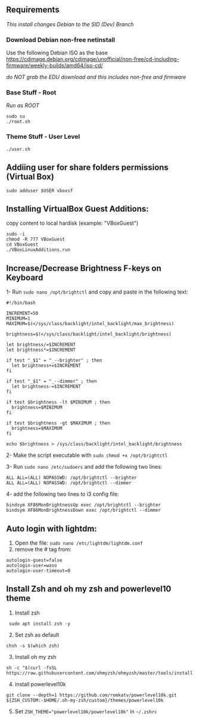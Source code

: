 ## Requirements
_This install changes Debian to the SID (Dev) Branch_

### Download Debian non-free netinstall

Use the following Debian ISO as the base <https://cdimage.debian.org/cdimage/unofficial/non-free/cd-including-firmware/weekly-builds/amd64/iso-cd/>

*do NOT grab the EDU download and this includes non-free and firmware*
### Base Stuff - Root

_Run as ROOT_
```
sudo su
./root.sh
```

### Theme Stuff - User Level
 ```
 ./user.sh
 ```
## Addiing user for share folders permissions (Virtual Box)
 ```
sudo adduser $USER vboxsf
 ```

## Installing VirtualBox Guest Additions:

copy content to local hardisk (example: "VBoxGuest")
```
sudo -i
chmod -R 777 VBoxGuest
cd VBoxGuest
./VBoxLinuxAdditions.run
```

## Increase/Decrease Brightness F-keys on Keyboard

1- Run ```sudo nano /opt/brightctl``` and copy and paste in the following text:
```
#!/bin/bash

INCREMENT=50
MINIMUM=1
MAXIMUM=$(</sys/class/backlight/intel_backlight/max_brightness)

brightness=$(</sys/class/backlight/intel_backlight/brightness)

let brightness/=$INCREMENT
let brightness*=$INCREMENT

if test "_$1" = "_--brighter" ; then
  let brightness+=$INCREMENT
fi

if test "_$1" = "_--dimmer" ; then
  let brightness-=$INCREMENT
fi

if test $brightness -lt $MINIMUM ; then
  brightness=$MINIMUM
fi

if test $brightness -gt $MAXIMUM ; then
  brightness=$MAXIMUM
fi

echo $brightness > /sys/class/backlight/intel_backlight/brightness
```

2- Make the script executable with ```sudo chmod +x /opt/brightctl```

3- Run ```sudo nano /etc/sudoers``` and add the following two lines:
```
ALL ALL=(ALL) NOPASSWD: /opt/brightctl --brighter
ALL ALL=(ALL) NOPASSWD: /opt/brightctl --dimmer
```

4- add the following two lines to i3 config file:
```
bindsym XF86MonBrightnessUp exec /opt/brightctl --brighter
bindsym XF86MonBrightnessDown exec /opt/brightctl --dimmer
```

## Auto login with lightdm:
1. Open the file:
```sudo nano /etc/lightdm/lightdm.conf```
2. remove the # tag from:
```
autologin-guest=false
autologin-user=waso
autologin-user-timeout=0
```
## Install Zsh and oh my zsh and powerlevel10 theme
1. Install zsh
```
 sudo apt install zsh -y
```
2. Set zsh as default
```
chsh -s $(which zsh)
```
3. Install oh my zsh
```
sh -c "$(curl -fsSL https://raw.githubusercontent.com/ohmyzsh/ohmyzsh/master/tools/install.sh)"
```
4. install powerlevel10k
```
git clone --depth=1 https://github.com/romkatv/powerlevel10k.git ${ZSH_CUSTOM:-$HOME/.oh-my-zsh/custom}/themes/powerlevel10k
```
5. Set ``` ZSH_THEME="powerlevel10k/powerlevel10k" ``` in ``` ~/.zshrc ```
